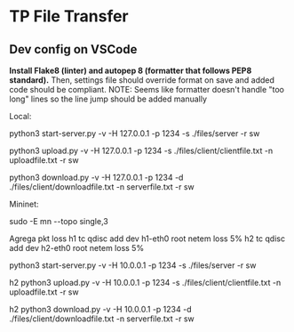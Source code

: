 # TP File Transfer

## Dev config on VSCode

**Install Flake8 (linter) and autopep 8 (formatter that follows PEP8 standard).** 
    Then, settings file should override format on save and added code should be compliant. 
    NOTE: Seems like formatter doesn't handle "too long" lines so the line jump should be added manually


Local:

python3 start-server.py -v -H 127.0.0.1 -p 1234 -s ./files/server -r sw

python3 upload.py -v -H 127.0.0.1 -p 1234 -s ./files/client/clientfile.txt -n uploadfile.txt -r sw

python3 download.py -v -H 127.0.0.1 -p 1234 -d ./files/client/downloadfile.txt -n serverfile.txt -r sw


Mininet:

sudo -E mn --topo single,3

Agrega pkt loss
h1 tc qdisc add dev h1-eth0 root netem loss 5%
h2 tc qdisc add dev h2-eth0 root netem loss 5%

python3 start-server.py -v -H 10.0.0.1 -p 1234 -s ./files/server -r sw

h2 python3 upload.py -v -H 10.0.0.1 -p 1234 -s ./files/client/clientfile.txt -n uploadfile.txt -r sw

h2 python3 download.py -v -H 10.0.0.1 -p 1234 -d ./files/client/downloadfile.txt -n serverfile.txt -r sw
